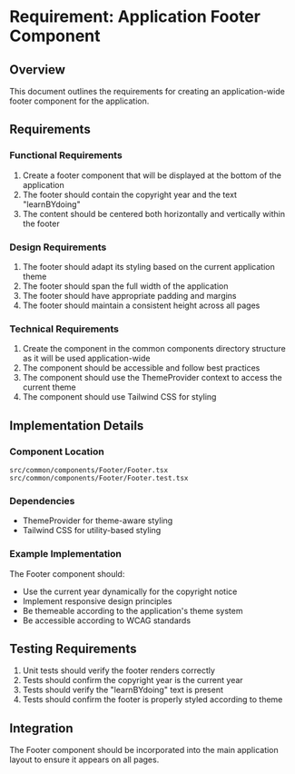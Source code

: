 # Requirement: Application Footer Component

## Overview

This document outlines the requirements for creating an application-wide footer component for the application.

## Requirements

### Functional Requirements

1. Create a footer component that will be displayed at the bottom of the application
2. The footer should contain the copyright year and the text "learnBYdoing"
3. The content should be centered both horizontally and vertically within the footer

### Design Requirements

1. The footer should adapt its styling based on the current application theme
2. The footer should span the full width of the application
3. The footer should have appropriate padding and margins
4. The footer should maintain a consistent height across all pages

### Technical Requirements

1. Create the component in the common components directory structure as it will be used application-wide
2. The component should be accessible and follow best practices
3. The component should use the ThemeProvider context to access the current theme
4. The component should use Tailwind CSS for styling

## Implementation Details

### Component Location

```
src/common/components/Footer/Footer.tsx
src/common/components/Footer/Footer.test.tsx
```

### Dependencies

- ThemeProvider for theme-aware styling
- Tailwind CSS for utility-based styling

### Example Implementation

The Footer component should:

- Use the current year dynamically for the copyright notice
- Implement responsive design principles
- Be themeable according to the application's theme system
- Be accessible according to WCAG standards

## Testing Requirements

1. Unit tests should verify the footer renders correctly
2. Tests should confirm the copyright year is the current year
3. Tests should verify the "learnBYdoing" text is present
4. Tests should confirm the footer is properly styled according to theme

## Integration

The Footer component should be incorporated into the main application layout to ensure it appears on all pages.
